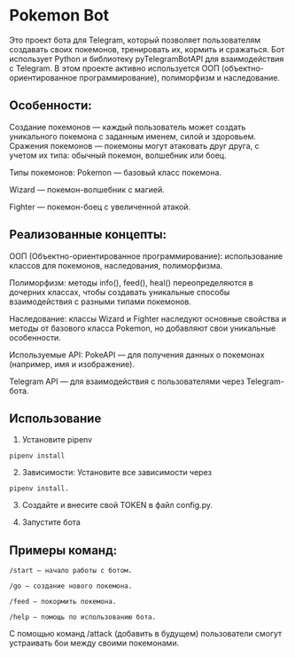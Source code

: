 # Pokemon Bot
Это проект бота для Telegram, который позволяет пользователям создавать своих покемонов, тренировать их, кормить и сражаться. Бот использует Python и библиотеку pyTelegramBotAPI для взаимодействия с Telegram. В этом проекте активно используется ООП (объектно-ориентированное программирование), полиморфизм и наследование.

## Особенности:
Создание покемонов — каждый пользователь может создать уникального покемона с заданным именем, силой и здоровьем.
Сражения покемонов — покемоны могут атаковать друг друга, с учетом их типа: обычный покемон, волшебник или боец.

Типы покемонов:
Pokemon — базовый класс покемона.

Wizard — покемон-волшебник с магией.

Fighter — покемон-боец с увеличенной атакой.

## Реализованные концепты:
ООП (Объектно-ориентированное программирование): использование классов для покемонов, наследования, полиморфизма.

Полиморфизм: методы info(), feed(), heal() переопределяются в дочерних классах, чтобы создавать уникальные способы взаимодействия с разными типами покемонов.

Наследование: классы Wizard и Fighter наследуют основные свойства и методы от базового класса Pokemon, но добавляют свои уникальные особенности.

Используемые API:
PokeAPI — для получения данных о покемонах (например, имя и изображение).

Telegram API — для взаимодействия с пользователями через Telegram-бота.

## Использование 
1. Установите pipenv
```
pipenv install
```
2. Зависимости:
Установите все зависимости через 
```
pipenv install.
```
3. Создайте и внесите свой TOKEN в файл config.py.

4. Запустите бота

## Примеры команд:
```
/start — начало работы с ботом.

/go — создание нового покемона.

/feed — покормить покемона.

/help — помощь по использованию бота.
```

С помощью команд /attack (добавить в будущем) пользователи смогут устраивать бои между своими покемонами.

